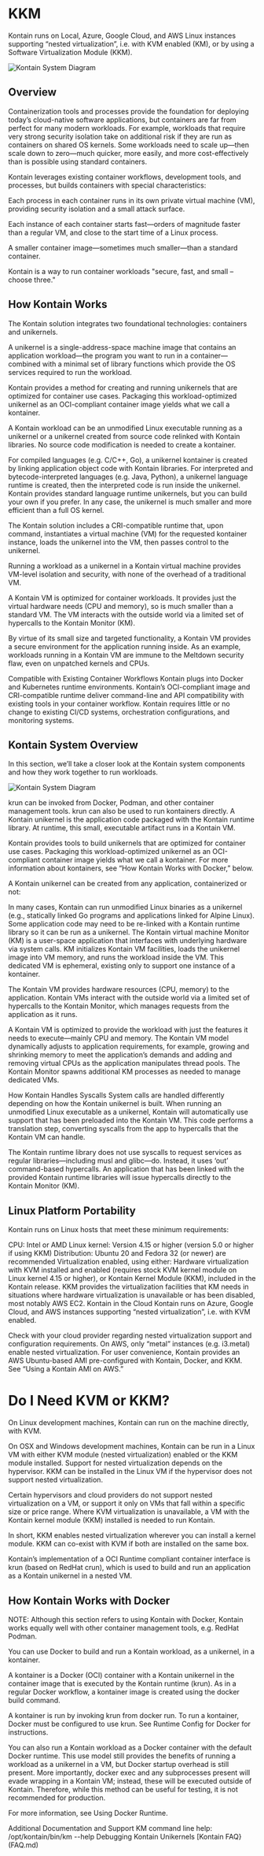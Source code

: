 # KKM
Kontain runs on Local, Azure, Google Cloud, and AWS Linux instances supporting “nested virtualization”, i.e. with KVM enabled (KM), or by using a Software Virtualization Module (KKM).

![Kontain System Diagram](https://raw.githubusercontent.com/kontainapp/km/master/docs/images/kontain-system-diagram.jpg)

## Overview
Containerization tools and processes provide the foundation for deploying today’s cloud-native software applications, but containers are far from perfect for many modern workloads. For example, workloads that require very strong security isolation take on additional risk if they are run as containers on shared OS kernels. Some workloads need to scale up—then scale down to zero—much quicker, more easily, and more cost-effectively than is possible using standard containers.

Kontain leverages existing container workflows, development tools, and processes, but builds containers with special characteristics:

Each process in each container runs in its own private virtual machine (VM), providing security isolation and a small attack surface.

Each instance of each container starts fast—orders of magnitude faster than a regular VM, and close to the start time of a Linux process.

A smaller container image—sometimes much smaller—than a standard container.

Kontain is a way to run container workloads "secure, fast, and small – choose three."

## How Kontain Works
The Kontain solution integrates two foundational technologies: containers and unikernels.

A unikernel is a single-address-space machine image that contains an application workload—the program you want to run in a container—combined with a minimal set of library functions which provide the OS services required to run the workload.

Kontain provides a method for creating and running unikernels that are optimized for container use cases. Packaging this workload-optimized unikernel as an OCI-compliant container image yields what we call a kontainer.

A Kontain workload can be an unmodified Linux executable running as a unikernel or a unikernel created from source code relinked with Kontain libraries. No source code modification is needed to create a kontainer.

For compiled languages (e.g. C/C++, Go), a unikernel kontainer is created by linking application object code with Kontain libraries. For interpreted and bytecode-interpreted languages (e.g. Java, Python), a unikernel language runtime is created, then the interpreted code is run inside the unikernel. Kontain provides standard language runtime unikernels, but you can build your own if you prefer. In any case, the unikernel is much smaller and more efficient than a full OS kernel.

The Kontain solution includes a CRI-compatible runtime that, upon command, instantiates a virtual machine (VM) for the requested kontainer instance, loads the unikernel into the VM, then passes control to the unikernel.

Running a workload as a unikernel in a Kontain virtual machine provides VM-level isolation and security, with none of the overhead of a traditional VM.

A Kontain VM is optimized for container workloads. It provides just the virtual hardware needs (CPU and memory), so is much smaller than a standard VM. The VM interacts with the outside world via a limited set of hypercalls to the Kontain Monitor (KM).

By virtue of its small size and targeted functionality, a Kontain VM provides a secure environment for the application running inside. As an example, workloads running in a Kontain VM are immune to the Meltdown security flaw, even on unpatched kernels and CPUs.

Compatible with Existing Container Workflows
Kontain plugs into Docker and Kubernetes runtime environments. Kontain’s OCI-compliant image and CRI-compatible runtime deliver command-line and API compatibility with existing tools in your container workflow. Kontain requires little or no change to existing CI/CD systems, orchestration configurations, and monitoring systems.

## Kontain System Overview
In this section, we’ll take a closer look at the Kontain system components and how they work together to run workloads.

![Kontain System Diagram](https://raw.githubusercontent.com/kontainapp/km/master/docs/images/kontain-system-diagram.jpg)

krun can be invoked from Docker, Podman, and other container management tools.
krun can also be used to run kontainers directly.
A Kontain unikernel is the application code packaged with the Kontain runtime library. At runtime, this small, executable artifact runs in a Kontain VM.

Kontain provides tools to build unikernels that are optimized for container use cases. Packaging this workload-optimized unikernel as an OCI-compliant container image yields what we call a kontainer. For more information about kontainers, see “How Kontain Works with Docker,” below.

A Kontain unikernel can be created from any application, containerized or not:

In many cases, Kontain can run unmodified Linux binaries as a unikernel (e.g., statically linked Go programs and applications linked for Alpine Linux).
Some application code may need to be re-linked with a Kontain runtime library so it can be run as a unikernel.
The Kontain virtual machine Monitor (KM) is a user-space application that interfaces with underlying hardware via system calls. KM initializes Kontain VM facilities, loads the unikernel image into VM memory, and runs the workload inside the VM. This dedicated VM is ephemeral, existing only to support one instance of a kontainer.

The Kontain VM provides hardware resources (CPU, memory) to the application. Kontain VMs interact with the outside world via a limited set of hypercalls to the Kontain Monitor, which manages requests from the application as it runs.

A Kontain VM is optimized to provide the workload with just the features it needs to execute—mainly CPU and memory. The Kontain VM model dynamically adjusts to application requirements, for example, growing and shrinking memory to meet the application’s demands and adding and removing virtual CPUs as the application manipulates thread pools. The Kontain Monitor spawns additional KM processes as needed to manage dedicated VMs.

How Kontain Handles Syscalls
System calls are handled differently depending on how the Kontain unikernel is built. When running an unmodified Linux executable as a unikernel, Kontain will automatically use support that has been preloaded into the Kontain VM. This code performs a translation step, converting syscalls from the app to hypercalls that the Kontain VM can handle.

The Kontain runtime library does not use syscalls to request services as regular libraries—including musl and glibc—do. Instead, it uses ‘out’ command-based hypercalls. An application that has been linked with the provided Kontain runtime libraries will issue hypercalls directly to the Kontain Monitor (KM).

## Linux Platform Portability
Kontain runs on Linux hosts that meet these minimum requirements:

CPU: Intel or AMD
Linux kernel: Version 4.15 or higher (version 5.0 or higher if using KKM)
Distribution: Ubuntu 20 and Fedora 32 (or newer) are recommended
Virtualization enabled, using either:
Hardware virtualization with KVM installed and enabled (requires stock KVM kernel module on Linux kernel 4.15 or higher), or
Kontain Kernel Module (KKM), included in the Kontain release. KKM provides the virtualization facilities that KM needs in situations where hardware virtualization is unavailable or has been disabled, most notably AWS EC2.
Kontain in the Cloud
Kontain runs on Azure, Google Cloud, and AWS instances supporting “nested virtualization”, i.e. with KVM enabled.

Check with your cloud provider regarding nested virtualization support and configuration requirements. On AWS, only “metal” instances (e.g. i3.metal) enable nested virtualization. For user convenience, Kontain provides an AWS Ubuntu-based AMI pre-configured with Kontain, Docker, and KKM. See “Using a Kontain AMI on AWS.”


# Do I Need KVM or KKM?
On Linux development machines, Kontain can run on the machine directly, with KVM.

On OSX and Windows development machines, Kontain can be run in a Linux VM with either KVM module (nested virtualization) enabled or the KKM module installed. Support for nested virtualization depends on the hypervisor. KKM can be installed in the Linux VM if the hypervisor does not support nested virtualization.

Certain hypervisors and cloud providers do not support nested virtualization on a VM, or support it only on VMs that fall within a specific size or price range. Where KVM virtualization is unavailable, a VM with the Kontain kernel module (KKM) installed is needed to run Kontain.

In short, KKM enables nested virtualization wherever you can install a kernel module. KKM can co-exist with KVM if both are installed on the same box.

Kontain’s implementation of a OCI Runtime compliant container interface is krun (based on RedHat crun), which is used to build and run an application as a Kontain unikernel in a nested VM.

## How Kontain Works with Docker
NOTE: Although this section refers to using Kontain with Docker, Kontain works equally well with other container management tools, e.g. RedHat Podman.

You can use Docker to build and run a Kontain workload, as a unikernel, in a kontainer.

A kontainer is a Docker (OCI) container with a Kontain unikernel in the container image that is executed by the Kontain runtime (krun). As in a regular Docker workflow, a kontainer image is created using the docker build command.

A kontainer is run by invoking krun from docker run. To run a kontainer, Docker must be configured to use krun. See Runtime Config for Docker for instructions.

You can also run a Kontain workload as a Docker container with the default Docker runtime. This use model still provides the benefits of running a workload as a unikernel in a VM, but Docker startup overhead is still present. More importantly, docker exec and any subprocesses present will evade wrapping in a Kontain VM; instead, these will be executed outside of Kontain. Therefore, while this method can be useful for testing, it is not recommended for production.

For more information, see Using Docker Runtime.

Additional Documentation and Support
KM command line help: /opt/kontain/bin/km --help
Debugging Kontain Unikernels
[Kontain FAQ}(FAQ.md)
